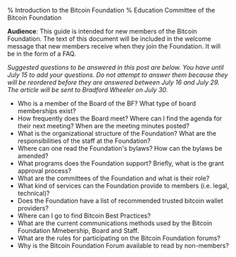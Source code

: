 % Introduction to the Bitcoin Foundation
% Education Committee of the Bitcoin Foundation

**Audience**: This guide is intended for new members of the Bitcoin Foundation. The text of this document will be included in the welcome message that new members receive when they join the Foundation. It will be in the form of a FAQ.

*Suggested questions to be answered in this post are below. You have until July 15 to add your questions. Do not attempt to answer them because they will be reordered before they are answered between July 16 and July 29. The article will be sent to Bradford Wheeler on July 30.* 

- Who is a member of the Board of the BF? What type of board memberships exist?
- How frequently does the Board meet? Where can I find the agenda for their next meeting? When are the meeting minutes posted?
- What is the organizational structure of the Foundation? What are the responsibilities of the staff at the Foundation?
- Where can one read the Foundation's bylaws? How can the bylaws be amended?
- What programs does the Foundation support? Briefly, what is the grant approval process?
- What are the committees of the Foundation and what is their role?
- What kind of services can the Foundation  provide to members (i.e. legal, technical)?
- Does the Foundation have a list of recommended trusted bitcoin wallet providers?
- Where can I go to find Bitcoin Best Practices?
- What are the current communications methods used by the Bitcoin Foundation Mmebership, Board and Staff.
- What are the rules for participating on the Bitcoin Foundation forums?
- Why is the Bitcoin Foundation Forum available to read by non-members?
